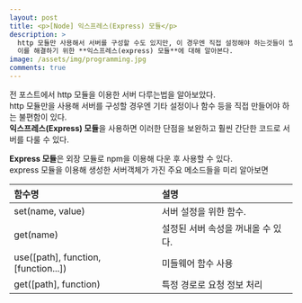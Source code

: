 ```yaml
---
layout: post
title: <p>[Node] 익스프레스(Express) 모듈</p>
description: >
  http 모듈만 사용해서 서버를 구성할 수도 있지만, 이 경우엔 직접 설정해야 하는것들이 많아진다. <br>
  이를 해결하기 위한 **익스프레스(express) 모듈**에 대해 알아본다.
image: /assets/img/programming.jpg
comments: true
---
```

<head>
  <link rel="stylesheet" type="text/css" href="../../assets/css/obsidian.css" />
</head>

전 포스트에서 http 모듈을 이용한 서버 다루는법을 알아보았다. <br>
http 모듈만을 사용해 서버를 구성할 경우엔 기타 설정이나 함수 등을 직접 만들어야 하는 불편함이 있다.<br>
**익스프레스(Express) 모듈**을 사용하면 이러한 단점을 보완하고 훨씬 간단한 코드로 서버를 다룰 수 있다.

**Express 모듈**은 외장 모듈로 npm을 이용해 다운 후 사용할 수 있다.<br>
express 모듈을 이용해 생성한 서버객체가 가진 주요 메소드들을 미리 알아보면<br>

| 함수명                               | 설명                               |
|:-------------------------------------| :--------------------------------  |
| set(name, value)                     | 서버 설정을 위한 함수.             |
| get(name)                            | 설정된 서버 속성을 꺼내올 수 있다. |
| use([path], function, [function...]) | 미들웨어 함수 사용                 |
| get([path], function)                | 특정 경로로 요청 정보 처리         |

